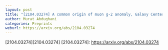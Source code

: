 ```yaml
---
layout: post
title: "[2104.03274] A common origin of muon g-2 anomaly, Galaxy Center GeV excess and AMS-02 anti-proton excess in the NMSSM"
author: Murat Abdughani
categories: Preprints
weburl: https://arxiv.org/abs/2104.03274
---
```


[2104.03274][2104.03274]
[2104.03274]: https://arxiv.org/abs/2104.03274
